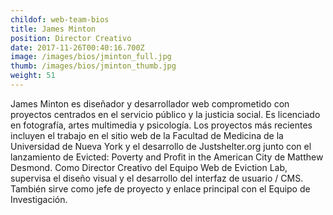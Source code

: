 ```yaml
---
childof: web-team-bios
title: James Minton
position: Director Creativo
date: 2017-11-26T00:40:16.700Z
image: /images/bios/jminton_full.jpg
thumb: /images/bios/jminton_thumb.jpg
weight: 51
---
```

James Minton es diseñador y desarrollador web comprometido con proyectos centrados en el servicio público y la justicia social. Es licenciado en fotografía, artes multimedia y psicología. Los proyectos más recientes incluyen el trabajo en el sitio web de la Facultad de Medicina de la Universidad de Nueva York y el desarrollo de Justshelter.org junto con el lanzamiento de <span class="ital">Evicted: Poverty and Profit in the American City</span> de Matthew Desmond. Como Director Creativo del Equipo Web de Eviction Lab, supervisa el diseño visual y el desarrollo del interfaz de usuario / CMS. También sirve como jefe de proyecto y enlace principal con el Equipo de Investigación.